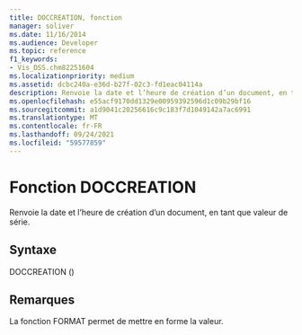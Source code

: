 ```yaml
---
title: DOCCREATION, fonction
manager: soliver
ms.date: 11/16/2014
ms.audience: Developer
ms.topic: reference
f1_keywords:
- Vis_DSS.chm82251604
ms.localizationpriority: medium
ms.assetid: dcbc240a-e36d-b27f-02c3-fd1eac04114a
description: Renvoie la date et l’heure de création d’un document, en tant que valeur de série.
ms.openlocfilehash: e55acf9170dd1329e00959392596d1c09b29bf16
ms.sourcegitcommit: a1d9041c20256616c9c183f7d1049142a7ac6991
ms.translationtype: MT
ms.contentlocale: fr-FR
ms.lasthandoff: 09/24/2021
ms.locfileid: "59577859"
---
```

# <a name="doccreation-function"></a>Fonction DOCCREATION

Renvoie la date et l’heure de création d’un document, en tant que valeur de série.
  
## <a name="syntax"></a>Syntaxe

DOCCREATION ()
  
## <a name="remarks"></a>Remarques

La fonction FORMAT permet de mettre en forme la valeur. 
  

